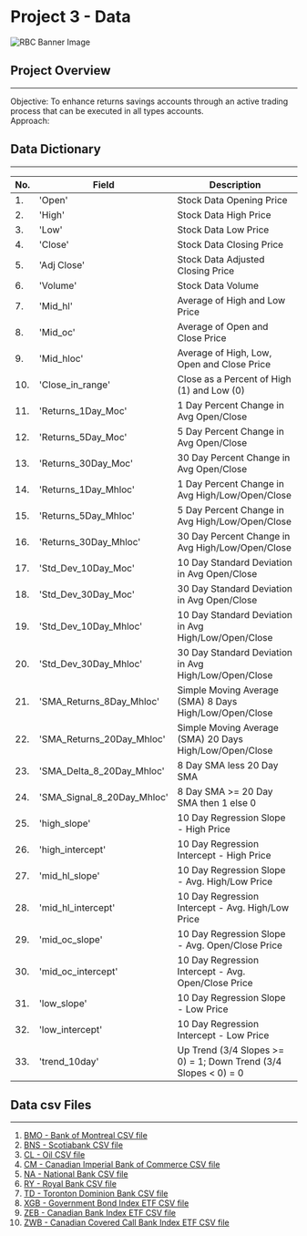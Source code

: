 # Project 3 - Data
![RBC Banner Image](.../Images/00_RBC_Banner.png)
## Project Overview
---
Objective: To enhance returns savings accounts through an active trading process that can be executed in all types accounts.    
Approach:   
  
## Data Dictionary
---
| No. | Field	                        | Description  
| --- | -----	                        |	-----------  
|  1. | 'Open'                        | Stock Data Opening Price  
|  2. | 'High'                        | Stock Data High Price  
|  3. | 'Low'                         | Stock Data Low Price  
|  4. | 'Close'                       | Stock Data Closing Price  
|  5. | 'Adj Close'                   | Stock Data Adjusted Closing Price  
|  6. | 'Volume'                      | Stock Data Volume  
|  7. | 'Mid_hl'                      | Average of High and Low Price  
|  8. | 'Mid_oc'                      | Average of Open and Close Price  
|  9. | 'Mid_hloc'                    | Average of High, Low, Open and Close Price  
| 10. | 'Close_in_range'              | Close as a Percent of High (1) and Low (0)  
| 11. | 'Returns_1Day_Moc'            | 1 Day Percent Change in Avg Open/Close   
| 12. | 'Returns_5Day_Moc'            | 5 Day Percent Change in Avg Open/Close   
| 13. | 'Returns_30Day_Moc'           | 30 Day Percent Change in Avg Open/Close   
| 14. | 'Returns_1Day_Mhloc'          | 1 Day Percent Change in Avg High/Low/Open/Close   
| 15. | 'Returns_5Day_Mhloc'          | 5 Day Percent Change in Avg High/Low/Open/Close   
| 16. | 'Returns_30Day_Mhloc'         | 30 Day Percent Change in Avg High/Low/Open/Close   
| 17. | 'Std_Dev_10Day_Moc'           | 10 Day Standard Deviation in Avg Open/Close  
| 18. | 'Std_Dev_30Day_Moc'           | 30 Day Standard Deviation in Avg Open/Close  
| 19. | 'Std_Dev_10Day_Mhloc'         | 10 Day Standard Deviation in Avg High/Low/Open/Close  
| 20. | 'Std_Dev_30Day_Mhloc'         | 30 Day Standard Deviation in Avg High/Low/Open/Close  
| 21. | 'SMA_Returns_8Day_Mhloc'      | Simple Moving Average (SMA) 8 Days High/Low/Open/Close  
| 22. | 'SMA_Returns_20Day_Mhloc'     | Simple Moving Average (SMA) 20 Days High/Low/Open/Close  
| 23. | 'SMA_Delta_8_20Day_Mhloc'     | 8 Day SMA less 20 Day SMA  
| 24. | 'SMA_Signal_8_20Day_Mhloc'    | 8 Day SMA >= 20 Day SMA then 1 else 0  
| 25. | 'high_slope'                  |	10 Day Regression Slope - High Price   
| 26. | 'high_intercept'              |	10 Day Regression Intercept - High Price   
| 27. | 'mid_hl_slope'                |	10 Day Regression Slope - Avg. High/Low Price   
| 28. | 'mid_hl_intercept'            |	10 Day Regression Intercept - Avg. High/Low Price   
| 29. | 'mid_oc_slope'                |	10 Day Regression Slope - Avg. Open/Close Price   
| 30. | 'mid_oc_intercept'            |	10 Day Regression Intercept - Avg. Open/Close Price   
| 31. | 'low_slope'                   |	10 Day Regression Slope - Low Price   
| 32. | 'low_intercept'               |	10 Day Regression Intercept - Low Price   
| 33. | 'trend_10day'                 | Up Trend (3/4 Slopes >= 0) = 1; Down Trend (3/4 Slopes < 0) = 0   
  
  
  
## Data csv Files
---
1. [BMO - Bank of Montreal CSV file](Feature_Engineering_BMO.csv)  
2. [BNS - Scotiabank CSV file](Feature_Engineering_BNS.csv)
3. [CL - Oil CSV file](Feature_Engineering_CL.csv)
4. [CM - Canadian Imperial Bank of Commerce CSV file](Feature_Engineering_CM.csv)
5. [NA - National Bank CSV file](Feature_Engineering_NA.csv)
6. [RY - Royal Bank CSV file](Feature_Engineering_RY.csv)
7. [TD - Toronton Dominion Bank CSV file](Feature_Engineering_TD.csv)
8. [XGB - Government Bond Index ETF CSV file](Feature_Engineering_XGB.csv)
9. [ZEB - Canadian Bank Index ETF CSV file](Feature_Engineering_ZEB.csv)
10. [ZWB - Canadian Covered Call Bank Index ETF CSV file](Feature_Engineering_ZWB.csv)


